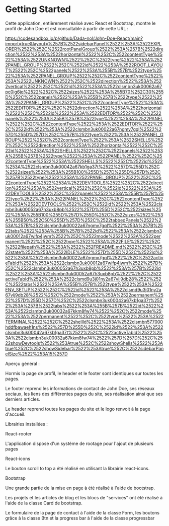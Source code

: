 # Getting Started

Cette application, entièrement réalisé avec React et Bootstrap, montre le profil de John Doe et est consultable à partir de cette URL :

https://codesandbox.io/p/github/Dada-nol/John-Doe-React/main?import=true&layout=%257B%2522sidebarPanel%2522%253A%2522EXPLORER%2522%252C%2522rootPanelGroup%2522%253A%257B%2522direction%2522%253A%2522horizontal%2522%252C%2522contentType%2522%253A%2522UNKNOWN%2522%252C%2522type%2522%253A%2522PANEL_GROUP%2522%252C%2522id%2522%253A%2522ROOT_LAYOUT%2522%252C%2522panels%2522%253A%255B%257B%2522type%2522%253A%2522PANEL_GROUP%2522%252C%2522contentType%2522%253A%2522UNKNOWN%2522%252C%2522direction%2522%253A%2522vertical%2522%252C%2522id%2522%253A%2522clsmbn3uk00062a67pc0ig6jq%2522%252C%2522sizes%2522%253A%255B70%252C30%255D%252C%2522panels%2522%253A%255B%257B%2522type%2522%253A%2522PANEL_GROUP%2522%252C%2522contentType%2522%253A%2522EDITOR%2522%252C%2522direction%2522%253A%2522horizontal%2522%252C%2522id%2522%253A%2522EDITOR%2522%252C%2522panels%2522%253A%255B%257B%2522type%2522%253A%2522PANEL%2522%252C%2522contentType%2522%253A%2522EDITOR%2522%252C%2522id%2522%253A%2522clsmbn3uk00022a67ngmv7gql%2522%257D%255D%257D%252C%257B%2522type%2522%253A%2522PANEL_GROUP%2522%252C%2522contentType%2522%253A%2522SHELLS%2522%252C%2522direction%2522%253A%2522horizontal%2522%252C%2522id%2522%253A%2522SHELLS%2522%252C%2522panels%2522%253A%255B%257B%2522type%2522%253A%2522PANEL%2522%252C%2522contentType%2522%253A%2522SHELLS%2522%252C%2522id%2522%253A%2522clsmbn3uk00042a67kb1ga37t%2522%257D%255D%252C%2522sizes%2522%253A%255B100%255D%257D%255D%257D%252C%257B%2522type%2522%253A%2522PANEL_GROUP%2522%252C%2522contentType%2522%253A%2522DEVTOOLS%2522%252C%2522direction%2522%253A%2522vertical%2522%252C%2522id%2522%253A%2522DEVTOOLS%2522%252C%2522panels%2522%253A%255B%257B%2522type%2522%253A%2522PANEL%2522%252C%2522contentType%2522%253A%2522DEVTOOLS%2522%252C%2522id%2522%253A%2522clsmbn3uk00052a67h3uxb8pb%2522%257D%255D%252C%2522sizes%2522%253A%255B100%255D%257D%255D%252C%2522sizes%2522%253A%255B50%252C50%255D%257D%252C%2522tabbedPanels%2522%253A%257B%2522clsmbn3uk00022a67ngmv7gql%2522%253A%257B%2522tabs%2522%253A%255B%257B%2522id%2522%253A%2522clsmbn3uk00012a67wifp4jwm%2522%252C%2522mode%2522%253A%2522permanent%2522%252C%2522type%2522%253A%2522FILE%2522%252C%2522filepath%2522%253A%2522%252FREADME.md%2522%252C%2522state%2522%253A%2522IDLE%2522%257D%255D%252C%2522id%2522%253A%2522clsmbn3uk00022a67ngmv7gql%2522%252C%2522activeTabId%2522%253A%2522clsmbn3uk00012a67wifp4jwm%2522%257D%252C%2522clsmbn3uk00052a67h3uxb8pb%2522%253A%257B%2522id%2522%253A%2522clsmbn3uk00052a67h3uxb8pb%2522%252C%2522activeTabId%2522%253A%2522clsmd9u3j01ny2a67vlj9db28%2522%252C%2522tabs%2522%253A%255B%257B%2522type%2522%253A%2522ENV_SETUP%2522%252C%2522id%2522%253A%2522clsmd9u3j01ny2a67vlj9db28%2522%252C%2522mode%2522%253A%2522permanent%2522%257D%255D%257D%252C%2522clsmbn3uk00042a67kb1ga37t%2522%253A%257B%2522tabs%2522%253A%255B%257B%2522id%2522%253A%2522clsmbn3uk00032a67kkm8fw74%2522%252C%2522mode%2522%253A%2522permanent%2522%252C%2522type%2522%253A%2522TERMINAL%2522%252C%2522shellId%2522%253A%2522clsmbn577000hddfbawaeh1ns%2522%257D%255D%252C%2522id%2522%253A%2522clsmbn3uk00042a67kb1ga37t%2522%252C%2522activeTabId%2522%253A%2522clsmbn3uk00032a67kkm8fw74%2522%257D%257D%252C%2522showDevtools%2522%253Atrue%252C%2522showShells%2522%253Atrue%252C%2522showSidebar%2522%253Atrue%252C%2522sidebarPanelSize%2522%253A15%257D

Aperçu général :

Hormis la page de profil, le header et le footer sont identiques sur toutes les pages.

Le footer reprend les informations de contact de John Doe, ses réseaux sociaux, les liens des différentes pages du site, ses réalisation ainsi que ses derniers articles.

Le header reprend toutes les pages du site et le logo renvoit à la page d'accueil.

Librairies installées :

React-rooter

L'application dispose d'un système de rootage pour l'ajout de plusieurs pages

React-icons

Le bouton scroll to top a été réalisé en utilisant la librairie react-icons.

Bootstrap

Une grande partie de la mise en page à été réalisé à l'aide de bootstrap.

Les projets et les articles de blog et les blocs de "services" ont été réalisé à l'aide de la classe Card de bootstrap.

Le formulaire de la page de contact à l'aide de la classe Form, les boutons grâce à la classe Btn et la progress bar à l'aide de la classe progressbar
